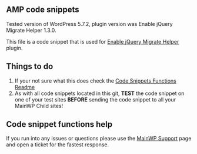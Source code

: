 ## AMP code snippets

Tested version of WordPress 5.7.2, plugin version was Enable jQuery Migrate Helper 1.3.0.

This file is a code snippet that is used for [Enable jQuery Migrate Helper](https://wordpress.org/plugins/enable-jquery-migrate-helper/) plugin. 

## Things to do

1. If your not sure what this does check the [Code Snippets Functions Readme](https://github.com/mainwp/Code-Snippets-Functions/blob/master/README.md)
2. As with all code snippets located in this git, **TEST** the code snippet on one of your test sites **BEFORE** sending the code snippet to all your MainWP Child sites!

## Code snippet functions help

If you run into any issues or questions please use the [MainWP Support](https://mainwp.com/support/) page and open a ticket for the fastest response.
